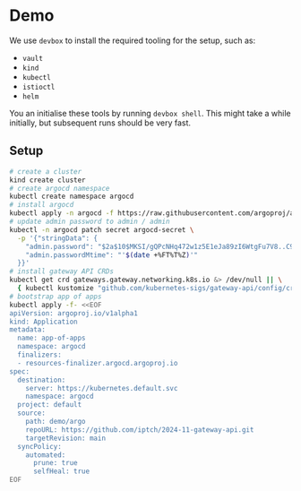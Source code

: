 # Demo

We use `devbox` to install the required tooling for the setup, such as:

- `vault`
- `kind`
- `kubectl`
- `istioctl`
- `helm`

You an initialise these tools by running `devbox shell`. This might take a while initially, but
subsequent runs should be very fast.

## Setup

```bash
# create a cluster
kind create cluster
# create argocd namespace
kubectl create namespace argocd
# install argocd
kubectl apply -n argocd -f https://raw.githubusercontent.com/argoproj/argo-cd/v2.9.5/manifests/install.yaml
# update admin password to admin / admin
kubectl -n argocd patch secret argocd-secret \
  -p '{"stringData": {
    "admin.password": "$2a$10$MKSI/gQPcNHq472w1z5E1eJa89zI6WtgFu7V8..C9/P7bx3dNX642",
    "admin.passwordMtime": "'$(date +%FT%T%Z)'"
  }}'
# install gateway API CRDs
kubectl get crd gateways.gateway.networking.k8s.io &> /dev/null || \
  { kubectl kustomize "github.com/kubernetes-sigs/gateway-api/config/crd?ref=v1.0.0" | kubectl apply -f -; }
# bootstrap app of apps
kubectl apply -f- <<EOF
apiVersion: argoproj.io/v1alpha1
kind: Application
metadata:
  name: app-of-apps
  namespace: argocd
  finalizers:
  - resources-finalizer.argocd.argoproj.io
spec:
  destination:
    server: https://kubernetes.default.svc
    namespace: argocd
  project: default
  source:
    path: demo/argo
    repoURL: https://github.com/iptch/2024-11-gateway-api.git
    targetRevision: main
  syncPolicy:
    automated:
      prune: true
      selfHeal: true
EOF
```
